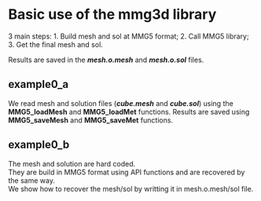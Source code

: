 # Basic use of the **mmg3d** library

  3 main steps:
    1. Build mesh and sol at MMG5 format;
    2. Call MMG5 library;
    3. Get the final mesh and sol.

  Results are saved in the **_mesh.o.mesh_** and **_mesh.o.sol_** files.  

## example0_a  
  We read mesh and solution files (**_cube.mesh_** and **_cube.sol_**) using the **MMG5_loadMesh** and **MMG5_loadMet** functions.
  Results are saved using **MMG5_saveMesh** and **MMG5_saveMet** functions.

## example0_b
  The mesh and solution are hard coded.    
  They are build in MMG5 format using API functions and are recovered by the same way.  
  We show how to recover the mesh/sol by writting it in mesh.o.mesh/sol file.



